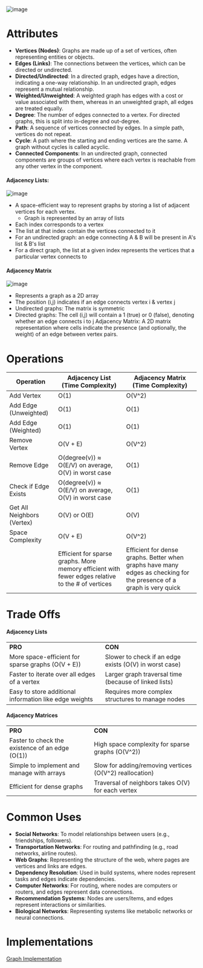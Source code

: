 ![image](https://github.com/user-attachments/assets/8e18549c-162d-432e-ae01-929637bbc0d8)

# Attributes
- **Vertices (Nodes)**: Graphs are made up of a set of vertices, often representing entities or objects.
- **Edges (Links)**: The connections between the vertices, which can be directed or undirected.
- **Directed/Undirected**: In a directed graph, edges have a direction, indicating a one-way relationship. In an undirected graph, edges represent a mutual relationship.
- **Weighted/Unweighted**: A weighted graph has edges with a cost or value associated with them, whereas in an unweighted graph, all edges are treated equally.
- **Degree**: The number of edges connected to a vertex. For directed graphs, this is split into in-degree and out-degree.
- **Path**: A sequence of vertices connected by edges. In a simple path, vertices do not repeat.
- **Cycle**: A path where the starting and ending vertices are the same. A graph without cycles is called acyclic.
- **Connected Components**: In an undirected graph, connected components are groups of vertices where each vertex is reachable from any other vertex in the component.

#### Adjacency Lists: 
![image](https://github.com/user-attachments/assets/575ea3a9-72d6-4837-8eed-9990ce9e89c6)

- A space-efficient way to represent graphs by storing a list of adjacent vertices for each vertex.
   - Graph is represented by an array of lists
- Each index corresponds to a vertex
- The list at that index contain the vertices connected to it
- For an undirected graph: an edge connecting A & B will be present in A's list & B's list
- For a direct graph, the list at a given index represents the vertices that a particular vertex connects to

#### Adjacency Matrix
![image](https://github.com/user-attachments/assets/c7095734-d00e-435a-9f00-7a48971b2f9f)

- Represents a graph as a 2D array
- The position (i,j) indicates if an edge connects vertex i & vertex j
- Undirected graphs: The matrix is symmetric
- Directed graphs: The cell (i,j) will contain a 1 (true) or 0 (false), denoting whether an edge connects i to j
Adjacency Matrix: A 2D matrix representation where cells indicate the presence (and optionally, the weight) of an edge between vertex pairs.

# Operations
| Operation                | Adjacency List (Time Complexity)       | Adjacency Matrix (Time Complexity) |
|--------------------------|----------------------------------------|------------------------------------|
| Add Vertex               | O(1)                                   | O(V^2)                            |
| Add Edge (Unweighted)     | O(1)                                   | O(1)                              |
| Add Edge (Weighted)       | O(1)                                   | O(1)                              |
| Remove Vertex             | O(V + E)                               | O(V^2)                            |
| Remove Edge               | O(degree(v)) ≈ O(E/V) on average, O(V) in worst case | O(1)             |
| Check if Edge Exists      | O(degree(v)) ≈ O(E/V) on average, O(V) in worst case | O(1)             |
| Get All Neighbors (Vertex)| O(V) or O(E)                           | O(V)                              |
| Space Complexity          | O(V + E)                               | O(V^2)                             |
|    | Efficient for sparse graphs. More memory efficient with fewer edges relative to the # of vertices | Efficient for dense graphs. Better when graphs have many edges as checking for the presence of a graph is very quick |

# Trade Offs
#### **Adjacency Lists**  
|           |                             |
|-------------------------------|-----------------------------|
| **PRO**                       | **CON**                     |
| More space-efficient for sparse graphs (O(V + E)) | Slower to check if an edge exists (O(V) in worst case) |
| Faster to iterate over all edges of a vertex | Larger graph traversal time (because of linked lists) |
| Easy to store additional information like edge weights | Requires more complex structures to manage nodes |

#### **Adjacency Matrices** 
|         |                             |
|-------------------------------|-----------------------------|
| **PRO**                       | **CON**                     |
| Faster to check the existence of an edge (O(1)) | High space complexity for sparse graphs (O(V^2)) |
| Simple to implement and manage with arrays | Slow for adding/removing vertices (O(V^2) reallocation) |
| Efficient for dense graphs     | Traversal of neighbors takes O(V) for each vertex |

# Common Uses
- **Social Networks**: To model relationships between users (e.g., friendships, followers).
- **Transportation Networks**: For routing and pathfinding (e.g., road networks, airline routes).
- **Web Graphs**: Representing the structure of the web, where pages are vertices and links are edges.
- **Dependency Resolution**: Used in build systems, where nodes represent tasks and edges indicate dependencies.
- **Computer Networks**: For routing, where nodes are computers or routers, and edges represent data connections.
- **Recommendation Systems**: Nodes are users/items, and edges represent interactions or similarities.
- **Biological Networks**: Representing systems like metabolic networks or neural connections.

# Implementations
[Graph Implementation](https://github.com/mc-0/DSA/tree/main/src/datastructures/graphs)